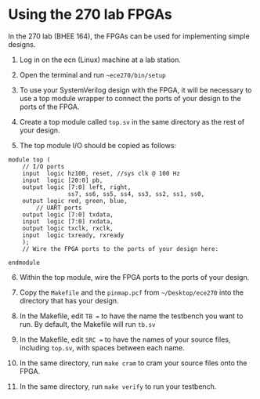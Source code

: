 # Using the 270 lab FPGAs

In the 270 lab (BHEE 164), the FPGAs can be used for implementing simple designs.

1. Log in on the ecn (Linux) machine at a lab station.

2. Open the terminal and run `~ece270/bin/setup`

3. To use your SystemVerilog design with the FPGA, it will be necessary to use a top module wrapper to connect the ports of your design to the ports of the FPGA. 

4. Create a top module called `top.sv` in the same directory as the rest of your design.

5. The top module I/O should be copied as follows:
```
module top (
	// I/O ports
	input  logic hz100, reset, //sys clk @ 100 Hz
	input  logic [20:0] pb,
	output logic [7:0] left, right,
				 ss7, ss6, ss5, ss4, ss3, ss2, ss1, ss0,
	output logic red, green, blue,
		// UART ports
	output logic [7:0] txdata,
	input  logic [7:0] rxdata,
	output logic txclk, rxclk,
	input  logic txready, rxready
	);
	// Wire the FPGA ports to the ports of your design here:

endmodule
```

6. Within the top module, wire the FPGA ports to the ports of your design.

7. Copy the `Makefile` and the `pinmap.pcf` from `~/Desktop/ece270` into the directory that has your design.

8. In the Makefile, edit `TB =` to have the name the testbench you want to run. By default, the Makefile will run `tb.sv`

9. In the Makefile, edit `SRC =` to have the names of your source files, including `top.sv`, with spaces between each name.

9. In the same directory, run `make cram` to cram your source files onto the FPGA.

10. In the same directory, run `make verify` to run your testbench.